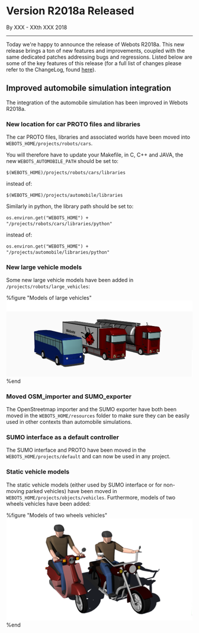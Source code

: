 # Version R2018a Released

<p id="publish-data">By XXX - XXth XXX 2018</p>

---

Today we're happy to announce the release of Webots R2018a. This new release brings a ton of new features and improvements, coupled with the same dedicated patches addressing bugs and regressions. Listed below are some of the key features of this release (for a full list of changes please refer to the ChangeLog, found [here](https://www.cyberbotics.com/dvd/common/doc/webots/ChangeLog.html)).


## Improved automobile simulation integration

The integration of the automobile simulation has been improved in Webots R2018a.

### New location for car PROTO files and libraries

The car PROTO files, libraries and associated worlds have been moved into `WEBOTS_HOME/projects/robots/cars`.

You will therefore have to update your Makefile, in C, C++ and JAVA, the new `WEBOTS_AUTOMOBILE_PATH` should be set to:
```
$(WEBOTS_HOME)/projects/robots/cars/libraries
```
instead of:
```
$(WEBOTS_HOME)/projects/automobile/libraries
```

Similarly in python, the library path should be set to:
```
os.environ.get("WEBOTS_HOME") + "/projects/robots/cars/libraries/python"
```
instead of:
```
os.environ.get("WEBOTS_HOME") + "/projects/automobile/libraries/python"
```

### New large vehicle models

Some new large vehicle models have been added in `/projects/robots/large_vehicles`:

%figure "Models of large vehicles"
![large vehicles](images/large_vehicles.png)
%end

### Moved OSM_importer and SUMO_exporter

The OpenStreetmap importer and the SUMO exporter have both been moved in the `WEBOTS_HOME/resources` folder to make sure they can be easily used in other contexts than automobile simulations.

### SUMO interface as a default controller

The SUMO interface and PROTO have been moved in the `WEBOTS_HOME/projects/default` and can now be used in any project.

### Static vehicle models

The static vehicle models (either used by SUMO interface or for non-moving parked vehicles) have been moved in `WEBOTS_HOME/projects/objects/vehicles`. Furthermore, models of two wheels vehicles have been added:

%figure "Models of two wheels vehicles"
![two wheels](images/two_wheels.png)
%end
